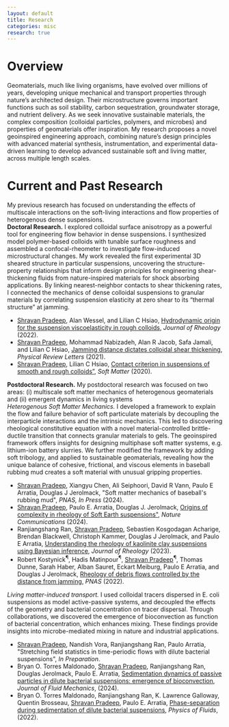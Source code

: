```yaml
---
layout: default
title: Research
categories: misc
research: true
---
```

# Overview
Geomaterials, much like living organisms, have evolved over millions of years, developing unique mechanical and transport properties through nature’s architected design. Their microstructure governs important functions such as soil stability, carbon sequestration, groundwater storage, and nutrient delivery. As we seek innovative sustainable materials, the complex composition (colloidal particles, polymers, and microbes) and properties of geomaterials offer inspiration. My research proposes a novel geoinspired engineering approach, combining nature’s design principles with advanced material synthesis, instrumentation, and experimental data-driven learning to develop advanced sustainable soft and living matter, across multiple length scales.

# Current and Past Research
My previous research has focused on understanding the effects of multiscale interactions on the soft-living interactions and flow properties of heterogenous dense suspensions.<br> 
<b>Doctoral Research.</b> I explored colloidal surface anisotropy as a powerful
tool for engineering flow behavior in dense suspensions. I synthesized model polymer-based colloids with tunable surface roughness and assembled a confocal-rheometer to investigate flow-induced microstructural changes. My work revealed the first experimental 3D sheared structure in particular suspensions, uncovering the structure-property relationships that inform design principles for engineering shear-thickening fluids from nature-inspired materials for shock absorbing applications. By linking nearest-neighbor contacts to shear thickening
rates, I connected the mechanics of dense colloidal suspensions to granular materials by correlating suspension elasticity at zero shear to its “thermal structure” at jamming. 

<ul>
    <li><u>Shravan Pradeep</u>, Alan Wessel, and Lilian C Hsiao, <a href="https://sor.scitation.org/doi/full/10.1122/8.0000424">Hydrodynamic origin for the suspension viscoelasticity in rough colloids</a>, <i>Journal of Rheology</i> (2022).</li>
    <li> <u>Shravan Pradeep</u>, Mohammad Nabizadeh, Alan R Jacob, Safa Jamali, and Lilian C Hsiao, <a href="https://journals.aps.org/prl/abstract/10.1103/PhysRevLett.127.158002">Jamming distance dictates colloidal shear thickening</a>, <i>Physical Review Letters</i> (2021).</li>
    <li><u>Shravan Pradeep</u>, Lilian C Hsiao, <a href="https://pubs.rsc.org/en/content/articlehtml/2020/sm/d0sm00072h">Contact criterion in suspensions of smooth and rough colloids”</a>, <i>Soft Matter</i> (2020).</li>
</ul>

<b> Postdoctoral Research.</b> My postdoctoral research was focused on two areas: (i) multiscale soft matter mechanics of heterogenous geomaterials and (ii) emergent dynamics in living systems<br>
<i> Heterogenous Soft Matter Mechanics.</i> I developed a framework to explain the flow and failure behavior of soft particulate materials by decoupling the interparticle interactions and the intrinsic mechanics. This led to discovering rheological constitutive equation with a novel material-controlled brittle-ductile transition that connects granular materials to gels. The geoinspired framework offers insights for designing multiphase soft matter systems, e.g. lithium-ion battery slurries. We further modified the framework by adding soft tribology, and applied to sustainable geomaterials, revealing how the unique balance of cohesive, frictional, and viscous elements in baseball rubbing mud creates a soft material with unusual gripping properties. 

<ul>
    <li><u>Shravan Pradeep</u>, Xiangyu Chen, Ali Seiphoori, David R Vann, Paulo E Arratia, Douglas J Jerolmack, "Soft matter mechanics of baseball's rubbing mud", <i>PNAS, In Press</i> (2024).</li>
    <li><u>Shravan Pradeep</u>, Paulo E. Arratia, Douglas J. Jerolmack, <a href="https://www.nature.com/articles/s41467-024-51357-y">Origins of complexity in rheology of Soft Earth suspensions"</a>, <i>Nature Communications</i> (2024).</li>
    <li>Ranjiangshang Ran, <u>Shravan Pradeep</u>, Sebastien Kosgodagan Acharige, Brendan Blackwell, Christoph Kammer, Douglas J Jerolmack, and Paulo E Arratia, <a href="https://sor.scitation.org/doi/full/10.1122/8.0000556">Understanding the rheology of kaolinite clay suspensions using Bayesian inference</a>, <i>Journal of Rheology</i> (2023).</li>
    <li>Robert Kostynick<sup>&#182;</sup>, Hadis Matinpour<sup>&#182;</sup>, <u>Shravan Pradeep</u><sup>&#182;</sup>, Thomas Dunne, Sarah Haber, Alban Sauret, Eckart Meiburg, Paulo E Arratia, and Douglas J Jerolmack, <a href="https://www.pnas.org/doi/abs/10.1073/pnas.2209109119">Rheology of debris flows controlled by the distance from jamming</a>, <i>PNAS</i> (2022).</li>
</ul>  

<i> Living matter-induced transport.</i> I used colloidal tracers dispersed in E. coli suspensions as model active-passive systems, and decoupled the effects of the geometry and bacterial concentration on tracer dispersal. Through collaborations, we discovered the emergence of bioconvection as function of bacterial concentration, which enhances mixing. These findings
provide insights into microbe-mediated mixing in nature and industrial applications.

<ul>
    <li><u>Shravan Pradeep</u>, Nandish Vora, Ranjiangshang Ran, Paulo Arratia, "Stretching field statistics in time-periodic flows with dilute bacterial suspensions", <i>In Preparation</i>.</li>
    <li>Bryan O. Torres Maldonado, <u>Shravan Pradeep</u>, Ranjiangshang Ran, Douglas Jerolmack, Paulo E. Arratia, <a href="https://www-cambridge-org.proxy.library.upenn.edu/core/journals/journal-of-fluid-mechanics/article/sedimentation-dynamics-of-passive-particles-in-dilute-bacterial-suspensions-emergence-of-bioconvection/86E12EF2BFB361B338D90C9EA3AC9E13">Sedimentation dynamics of passive particles in dilute bacterial suspensions: emergence of bioconvection</a>, <i>Journal of Fluid Mechanics</i>,  (2024).</li>
    <li>Bryan O. Torres Maldonado, Ranjiangshang Ran, K. Lawrence Galloway, Quentin Brosseau, <u>Shravan Pradeep</u>, Paulo E. Arratia, <a href="https://pubs.aip.org/aip/pof/article/34/11/113305/2847148/Phase-separation-during-sedimentation-of-dilute">Phase-separation during sedimentation of dilute bacterial suspensions</a>, <i>Physics of Fluids</i>,  (2022).</li>
</ul>
